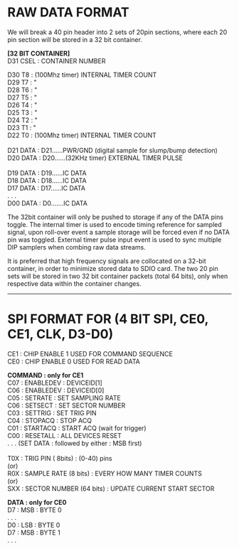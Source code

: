 # RAW DATA FORMAT<br>
We will break a 40 pin header into 2 sets of 20pin sections, where each 20 pin section will be stored in a 32 bit container.

**[32 BIT CONTAINER]**<br>
D31  CSEL : CONTAINER NUMBER

D30  T8 : (100Mhz timer)  INTERNAL TIMER COUNT<br>
D29  T7 : " <br>
D28  T6 : " <br>
D27  T5 : " <br>
D26  T4 : " <br>
D25  T3 : " <br>
D24  T2 : " <br>
D23  T1 : " <br>
D22  T0 : (100Mhz timer)  INTERNAL TIMER COUNT<br>
<br>
D21  DATA : D21......PWR/GND (digital sample for slump/bump detection)<br>
D20  DATA : D20......(32KHz timer)   EXTERNAL TIMER PULSE<br>
<br>
D19  DATA : D19......IC DATA<br>
D18  DATA : D18......IC DATA<br>
D17  DATA : D17......IC DATA<br>
. . .<br>
D00  DATA : D0.......IC DATA<br>


The 32bit container will only be pushed to storage if any of the DATA pins toggle. The internal timer is used to encode timing reference for sampled signal, upon roll-over event a sample storage will be forced even if no DATA pin was toggled. External timer pulse input event is used to sync multiple DIP samplers when combing raw data streams.<br>

It is preferred that high frequency signals are collocated on a 32-bit container, in order to minimize stored data to SDIO card. The two 20 pin sets will be stored in two 32 bit container packets (total 64 bits), only when respective data within the container changes.<br>

-----------------------------------------------------------------------------------

# SPI FORMAT FOR (4 BIT SPI, CE0, CE1, CLK, D3-D0)<br>
CE1  : CHIP ENABLE 1 USED FOR COMMAND SEQUENCE<br>
CE0  : CHIP ENABLE 0 USED FOR READ DATA<br>

**COMMAND : only for CE1**<br>
C07  : ENABLEDEV : DEVICEID[1]<br>
C06  : ENABLEDEV : DEVICEID[0]<br>
C05  : SETRATE   : SET SAMPLING RATE<br>
C06  : SETSECT	 : SET SECTOR NUMBER<br>
C03  : SETTRIG	 : SET TRIG PIN<br>
C04  : STOPACQ	 : STOP ACQ<br>
C01  : STARTACQ	 : START ACQ (wait for trigger)<br>
C00  : RESETALL  : ALL DEVICES RESET<br>
. . .
(SET DATA : followed by either : MSB first)<br>
<br>
T0X  : TRIG PIN ( 8bits) : (0-40) pins<br>
(or)<br>
R0X  : SAMPLE RATE (8 bits) : EVERY HOW MANY TIMER COUNTS<br>
(or)<br>
SXX  : SECTOR NUMBER (64 bits) : UPDATE CURRENT START SECTOR<br>


**DATA : only for CE0**<br>
D7   : MSB  : BYTE 0<br>
. . .<br>
D0   : LSB  : BYTE 0<br>
D7   : MSB  : BYTE 1<br>
. . .<br>




